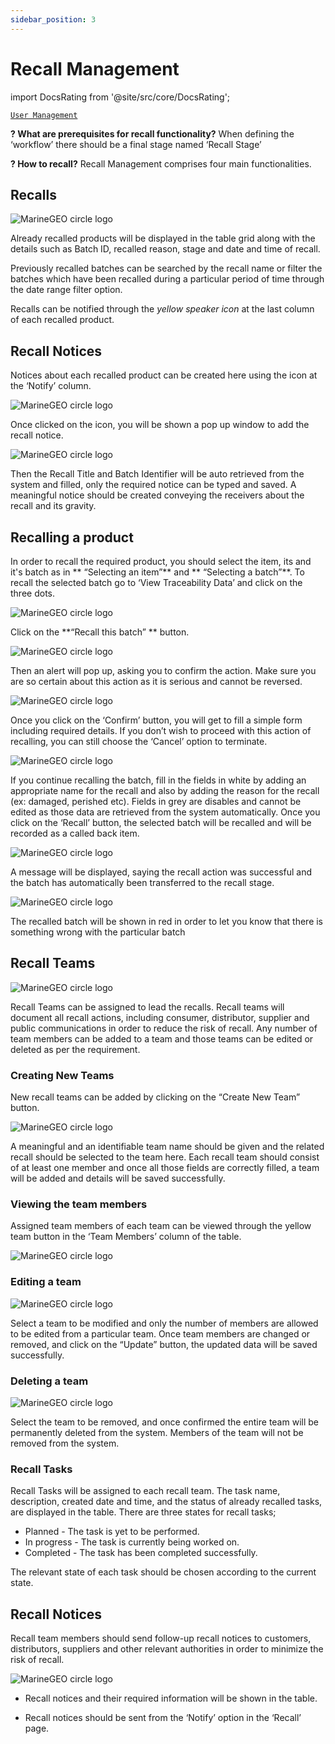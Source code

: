 ```yaml
---
sidebar_position: 3
---
```


# Recall Management
import DocsRating from '@site/src/core/DocsRating';

[`User Management`](../TracifiedAdmin/userMangement)


**? What are prerequisites for recall functionality?**
	When defining the ‘workflow’ there should be a final stage named ‘Recall Stage’ 
	

**? How to recall?**
    Recall Management comprises four main functionalities. 

## Recalls

![MarineGEO circle logo](../../static/img/insights10.png "MarineGEO logo")

Already recalled products will be displayed in the table grid along with the details such as Batch ID, recalled reason, stage and date and time of recall. 

Previously recalled batches can be searched by the recall name or filter the batches which have been recalled during a particular period of time through the date range filter option. 

Recalls can be notified through the *yellow speaker icon* at the last column of each recalled product. 



## Recall Notices

Notices about each recalled product can be created here using the icon at the ‘Notify’ column. 

![MarineGEO circle logo](../../static/img/insights11.png "MarineGEO logo")



Once clicked on the icon, you will be shown a pop up window to add the recall notice.


![MarineGEO circle logo](../../static/img/insights12.png "MarineGEO logo")


Then the Recall Title and Batch Identifier will be auto retrieved from the system and filled, only the required notice can be typed and saved.
A meaningful notice should be created conveying the receivers about the recall and its gravity. 



## Recalling a product

In order to recall the required product, you should select the item, its and it's batch as in ** “Selecting an item”** and ** “Selecting a batch”**. To recall the selected batch go to ‘View Traceability Data’ and click on the three dots.

![MarineGEO circle logo](../../static/img/insights13.png "MarineGEO logo")

Click on the **“Recall this batch” ** button.

![MarineGEO circle logo](../../static/img/insights40.png "MarineGEO logo")


Then an alert will pop up, asking you to confirm the action. 
Make sure you are so certain about this action as it is serious and cannot be reversed. 


![MarineGEO circle logo](../../static/img/insights15.png "MarineGEO logo")


Once you click on the ‘Confirm’ button, you will get to fill a simple form including required details. 
If you don’t wish to proceed with this action of recalling, you can still choose the ‘Cancel’ option to terminate. 


![MarineGEO circle logo](../../static/img/insights16.png "MarineGEO logo")


If you continue recalling the batch, fill in the fields in white by adding an appropriate name for the recall and also by adding the reason for the recall (ex: damaged, perished etc).
Fields in grey are disables and cannot be edited as those data are retrieved from the system automatically.
Once you click on the ‘Recall’ button, the selected batch will be recalled and will be recorded as a called back item.


![MarineGEO circle logo](../../static/img/insights17.png "MarineGEO logo")


A message will be displayed, saying the recall action was successful and the batch has automatically been transferred to the recall stage.


![MarineGEO circle logo](../../static/img/insights18.png "MarineGEO logo")


The recalled batch will be shown in red in order to let you know that there is something wrong with the particular batch




## Recall Teams

![MarineGEO circle logo](../../static/img/insights19.png "MarineGEO logo")

Recall Teams can be assigned to lead the recalls. Recall teams will document all recall actions, including consumer, distributor, supplier and public communications in order to reduce the risk of recall.
Any number of team members can be added to a team and those teams can be edited or deleted as per the requirement.




### Creating New Teams

New recall teams can be added by clicking on the “Create New Team” button.

![MarineGEO circle logo](../../static/img/insights20.png "MarineGEO logo") 

A meaningful and an identifiable team name should be given and the related recall should be selected to the team here. Each recall team should consist of at least one member and once all those fields are correctly filled, a team will be added and details will be saved successfully. 




### Viewing the team members

Assigned team members of each team can be viewed through the yellow team button in the ‘Team Members’ column of the table.

![MarineGEO circle logo](../../static/img/insights21.png "MarineGEO logo") 





### Editing a team

![MarineGEO circle logo](../../static/img/insights22.png "MarineGEO logo")

Select a team to be modified and only the number of members are allowed to be edited from a particular team. Once team members are changed or removed, and click on the “Update” button, the updated data will be saved successfully. 



### Deleting a team

![MarineGEO circle logo](../../static/img/insights23.png "MarineGEO logo")

Select the team to be removed, and once confirmed the entire team will be permanently deleted from the system.  Members of the team will not be removed from the system.

### Recall Tasks 

Recall Tasks will be assigned to each recall team. The task name, description, created date and time, and the status of already recalled tasks, are displayed in the table. 
There are three states for recall tasks;

- Planned - The task is yet to be performed.
- In progress - The task is currently being worked on.
- Completed - The task has been completed successfully.

The relevant state of each task should be chosen according to the current state.




## Recall Notices

Recall team members should send follow-up recall notices to customers, distributors, suppliers and other relevant authorities in order to minimize the risk of recall. 

![MarineGEO circle logo](../../static/img/insights24.png "MarineGEO logo")

- Recall notices and their required information will be shown in the table.

- Recall notices should be sent from the ‘Notify’ option in the ‘Recall’ page.

<DocsRating pageName="certificates"/>

